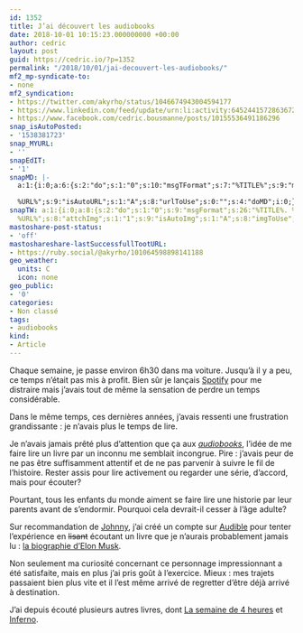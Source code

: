 ```yaml
---
id: 1352
title: J’ai découvert les audiobooks
date: 2018-10-01 10:15:23.000000000 +00:00
author: cedric
layout: post
guid: https://cedric.io/?p=1352
permalink: "/2018/10/01/jai-decouvert-les-audiobooks/"
mf2_mp-syndicate-to:
- none
mf2_syndication:
- https://twitter.com/akyrho/status/1046674943004594177
- https://www.linkedin.com/feed/update/urn:li:activity:6452441572863672320
- https://www.facebook.com/cedric.bousmanne/posts/10155536491186296
snap_isAutoPosted:
- '1538381723'
snap_MYURL:
- ''
snapEdIT:
- '1'
snapMD: |-
  a:1:{i:0;a:6:{s:2:"do";s:1:"0";s:10:"msgTFormat";s:7:"%TITLE%";s:9:"msgFormat";s:19:"%FULLTEXT%

  %URL%";s:9:"isAutoURL";s:1:"A";s:8:"urlToUse";s:0:"";s:4:"doMD";i:0;}}"
snapTW: a:1:{i:0;a:8:{s:2:"do";s:1:"0";s:9:"msgFormat";s:26:"%TITLE%. %EXCERPT% -
  %URL%";s:8:"attchImg";s:1:"1";s:9:"isAutoImg";s:1:"A";s:8:"imgToUse";s:0:"";s:9:"isAutoURL";s:1:"A";s:8:"urlToUse";s:0:"";s:4:"doTW";i:0;}}
mastoshare-post-status:
- 'off'
mastoshareshare-lastSuccessfullTootURL:
- https://ruby.social/@akyrho/101064598898141188
geo_weather:
  units: C
  icon: none
geo_public:
- '0'
categories:
- Non classé
tags:
- audiobooks
kind:
- Article
---
```

Chaque semaine, je passe environ 6h30 dans ma voiture. Jusqu’à il y a peu, ce temps n’était pas mis à profit. Bien sûr je lançais [Spotify](https://www.spotify.com/fr/) pour me distraire mais j’avais tout de même la sensation de perdre un temps considérable.

Dans le même temps, ces dernières années, j’avais ressenti une frustration grandissante : je n’avais plus le temps de lire.

Je n’avais jamais prêté plus d’attention que ça aux [_audiobooks_](https://www.amazon.fr/dp/B01AUIE0CK?tag=cedricio-21), l’idée de me faire lire un livre par un inconnu me semblait incongrue. Pire : j’avais peur de ne pas être suffisamment attentif et de ne pas parvenir à suivre le fil de l’histoire. Rester assis pour lire activement ou regarder une série, d’accord, mais pour écouter?

Pourtant, tous les enfants du monde aiment se faire lire une historie par leur parents avant de s’endormir. Pourquoi cela devrait-il cesser à l’âge adulte?

Sur recommandation de [Johnny](https://twitter.com/johnny_creatoms), j’ai créé un compte sur [Audible](https://www.amazon.fr/dp/B01AUIE0CK?tag=cedricio-21) pour tenter l’expérience en <span style="text-decoration: line-through;">lisant</span> écoutant un livre que je n’aurais probablement jamais lu : [la biographie d’Elon Musk](https://amzn.to/2Rglskh).

Non seulement ma curiosité concernant ce personnage impressionnant a été satisfaite, mais en plus j’ai pris goût à l’exercice. Mieux : mes trajets passaient bien plus vite et il l’est même arrivé de regretter d’être déjà arrivé à destination.

J’ai depuis écouté plusieurs autres livres, dont [La semaine de 4 heures](https://amzn.to/2IzXSuB) et [Inferno](https://amzn.to/2DQS29u).